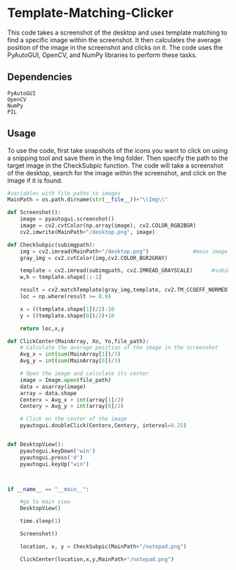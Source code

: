 # Template-Matching-Clicker

This code takes a screenshot of the desktop and uses template matching to find a specific image within the screenshot. It then calculates the average position of the image in the screenshot and clicks on it. The code uses the PyAutoGUI, OpenCV, and NumPy libraries to perform these tasks.

## Dependencies
```
PyAutoGUI
OpenCV
NumPy
PIL
```
## Usage
To use the code, first take snapshots of the icons you want to click on using a snipping tool and save them in the Img folder. Then specify the path to the target image in the CheckSubpic function. The code will take a screenshot of the desktop, search for the image within the screenshot, and click on the image if it is found.

```python
#variables with file paths to images
MainPath = os.path.dirname(str(__file__))+"\\Img\\"

def Screenshot():
    image = pyautogui.screenshot()
    image = cv2.cvtColor(np.array(image), cv2.COLOR_RGB2BGR)
    cv2.imwrite(MainPath+"/desktop.png", image)    

def CheckSubpic(subimgpath):
    img = cv2.imread(MainPath+"/desktop.png")              #main image
    gray_img = cv2.cvtColor(img,cv2.COLOR_BGR2GRAY)

    template = cv2.imread(subimgpath, cv2.IMREAD_GRAYSCALE)      #subimage
    w,h = template.shape[::-1]

    result = cv2.matchTemplate(gray_img,template, cv2.TM_CCOEFF_NORMED)
    loc = np.where(result >= 0.9)

    x = ((template.shape[1])/2)-10
    y = ((template.shape[0])/2)+10

    return loc,x,y

def ClickCenter(MainArray, Xo, Yo,file_path):
    # Calculate the average position of the image in the screenshot
    Avg_x = int(sum(MainArray[1])/3)
    Avg_y = int(sum(MainArray[0])/3)

    # Open the image and calculate its center
    image = Image.open(file_path)
    data = asarray(image)
    array = data.shape
    Centerx = Avg_x + int(array[1]/2)
    Centery = Avg_y + int(array[0]/2)

    # Click on the center of the image
    pyautogui.doubleClick(Centerx,Centery, interval=0.25)


def DesktopView():
    pyautogui.keyDown('win')
    pyautogui.press('d')
    pyautogui.keyUp("win")



if __name__ == "__main__":

    #go to main view
    DesktopView()

    time.sleep(1)

    Screenshot()

    location, x, y = CheckSubpic(MainPath+"/notepad.png")

    ClickCenter(location,x,y,MainPath+"/notepad.png")
```
